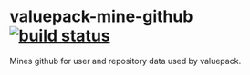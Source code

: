 # valuepack-mine-github [![build status](https://secure.travis-ci.org/thlorenz/valuepack-mine-github.png)](http://travis-ci.org/thlorenz/valuepack-mine-github)

Mines github for user and repository data used by valuepack. 
